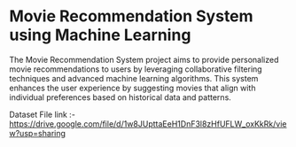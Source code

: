 # Movie Recommendation System using Machine Learning
The Movie Recommendation System project aims to provide personalized movie recommendations to users by leveraging collaborative filtering techniques and advanced machine learning algorithms. This system enhances the user experience by suggesting movies that align with individual preferences based on historical data and patterns.

Dataset File link :- https://drive.google.com/file/d/1w8JUpttaEeH1DnF3l8zHfUFLW_oxKkRk/view?usp=sharing
